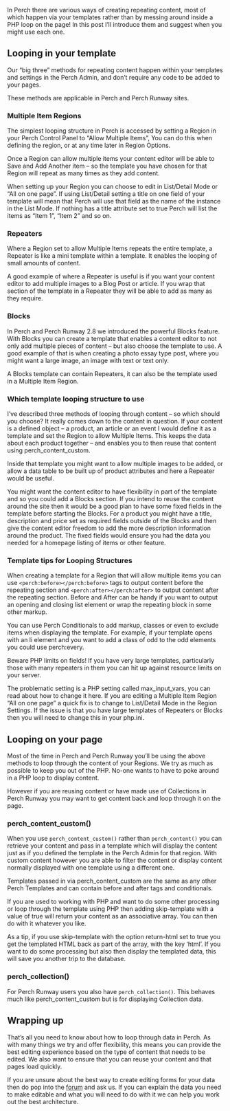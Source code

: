 In Perch there are various ways of creating repeating content, most of which happen via your templates rather than by messing around inside a PHP loop on the page! In this post I’ll introduce them and suggest when you might use each one.

## Looping in your template

Our “big three” methods for repeating content happen within your templates and settings in the Perch Admin, and don’t require any code to be added to your pages.

These methods are applicable in Perch and Perch Runway sites.

### Multiple Item Regions

The simplest looping structure in Perch is accessed by setting a Region in your Perch Control Panel to “Allow Multiple Items”, You can do this when defining the region, or at any time later in Region Options.

Once a Region can allow multiple items your content editor will be able to Save and Add Another item – so the template you have chosen for that Region will repeat as many times as they add content.

When setting up your Region you can choose to edit in List/Detail Mode or “All on one page”. If using List/Detail setting a title on one field of your template will mean that Perch will use that field as the name of the instance in the List Mode. If nothing has a title attribute set to true Perch will list the items as “Item 1”, “Item 2” and so on.

### Repeaters

Where a Region set to allow Multiple Items repeats the entire template, a Repeater is like a mini template within a template. It enables the looping of small amounts of content.

A good example of where a Repeater is useful is if you want your content editor to add multiple images to a Blog Post or article. If you wrap that section of the template in a Repeater they will be able to add as many as they require.

### Blocks

In Perch and Perch Runway 2.8 we introduced the powerful Blocks feature. With Blocks you can create a template that enables a content editor to not only add multiple pieces of content – but also choose the template to use. A good example of that is when creating a photo essay type post, where you might want a large image, an image with text or text only.

A Blocks template can contain Repeaters, it can also be the template used in a Multiple Item Region.

### Which template looping structure to use

I’ve described three methods of looping through content – so which should you choose? It really comes down to the content in question. If your content is a defined object – a product, an article or an event I would define it as a template and set the Region to allow Multiple Items. This keeps the data about each product together – and enables you to then reuse that content using perch_content_custom.

Inside that template you might want to allow multiple images to be added, or allow a data table to be built up of product attributes and here a Repeater would be useful.

You might want the content editor to have flexibility in part of the template and so you could add a Blocks section. If you intend to reuse the content around the site then it would be a good plan to have some fixed fields in the template before starting the Blocks. For a product you might have a title, description and price set as required fields outside of the Blocks and then give the content editor freedom to add the more description information around the product. The fixed fields would ensure you had the data you needed for a homepage listing of items or other feature.

### Template tips for Looping Structures

When creating a template for a Region that will allow multiple items you can use `<perch:before></perch:before>` tags to output content before the repeating section and `<perch:after></perch:after>` to output content after the repeating section. Before and After can be handy if you want to output an opening and closing list element or wrap the repeating block in some other markup.

You can use Perch Conditionals to add markup, classes or even to exclude items when displaying the template. For example, if your template opens with an li element and you want to add a class of odd to the odd elements you could use perch:every.

Beware PHP limits on fields! If you have very large templates, particularly those with many repeaters in them you can hit up against resource limits on your server.

The problematic setting is a PHP setting called max_input_vars, you can read about how to change it here. If you are editing a Multiple Item Region “All on one page” a quick fix is to change to List/Detail Mode in the Region Settings. If the issue is that you have large templates of Repeaters or Blocks then you will need to change this in your php.ini.

## Looping on your page

Most of the time in Perch and Perch Runway you’ll be using the above methods to loop through the content of your Regions. We try as much as possible to keep you out of the PHP. No-one wants to have to poke around in a PHP loop to display content.

However if you are reusing content or have made use of Collections in Perch Runway you may want to get content back and loop through it on the page.

### perch_content_custom()

When you use `perch_content_custom()` rather than `perch_content()` you can retrieve your content and pass in a template which will display the content just as if you defined the template in the Perch Admin for that region. With custom content however you are able to filter the content or display content normally displayed with one template using a different one.

Templates passed in via perch_content_custom are the same as any other Perch Templates and can contain before and after tags and conditionals.

If you are used to working with PHP and want to do some other processing or loop through the template using PHP then adding skip-template with a value of true will return your content as an associative array. You can then do with it whatever you like.

As a tip, if you use skip-template with the option return-html set to true you get the templated HTML back as part of the array, with the key ‘html’. If you want to do some processing but also then display the templated data, this will save you another trip to the database.

### perch_collection()

For Perch Runway users you also have `perch_collection()`. This behaves much like perch_content_custom but is for displaying Collection data.

## Wrapping up

That’s all you need to know about how to loop through data in Perch. As with many things we try and offer flexibility, this means you can provide the best editing experience based on the type of content that needs to be edited. We also want to ensure that you can reuse your content and that pages load quickly.

If you are unsure about the best way to create editing forms for your data then do pop into the [forum](https://community.perchcms.com/forum/) and ask us. If you can explain the data you need to make editable and what you will need to do with it we can help you work out the best architecture.
